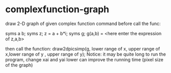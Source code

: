 # complexfunction-graph
draw 2-D graph of given complex function
command before call the func:

syms a b;
syms z;
z = a + b*i;
syms g;
g(a,b) = <here enter the expression of z,a,b>

then call the function:
 draw2dpicsimp(g, lower range of x, upper range of x,lower range of y , upper range of y);
 Notice: it may be quite long to run the program, change xai and yai lower can improve the running time (pixel size of the graph)


